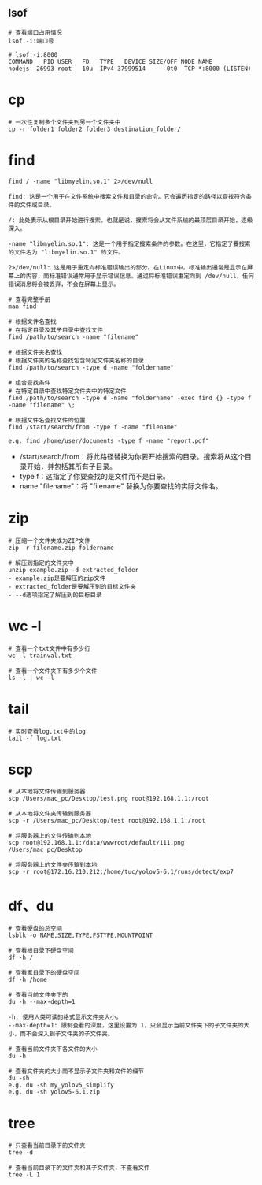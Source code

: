 



## lsof

```shell
# 查看端口占用情况
lsof -i:端口号

# lsof -i:8000
COMMAND   PID USER   FD   TYPE   DEVICE SIZE/OFF NODE NAME
nodejs  26993 root   10u  IPv4 37999514      0t0  TCP *:8000 (LISTEN)
```



# cp

```shell
# 一次性复制多个文件夹到另一个文件夹中
cp -r folder1 folder2 folder3 destination_folder/ 
```

# find

```shell
find / -name "libmyelin.so.1" 2>/dev/null

find: 这是一个用于在文件系统中搜索文件和目录的命令。它会遍历指定的路径以查找符合条件的文件或目录。

/: 此处表示从根目录开始进行搜索。也就是说，搜索将会从文件系统的最顶层目录开始，逐级深入。

-name "libmyelin.so.1": 这是一个用于指定搜索条件的参数。在这里，它指定了要搜索的文件名为 "libmyelin.so.1" 的文件。

2>/dev/null: 这是用于重定向标准错误输出的部分。在Linux中，标准输出通常是显示在屏幕上的内容，而标准错误通常用于显示错误信息。通过将标准错误重定向到 /dev/null，任何错误消息将会被丢弃，不会在屏幕上显示。
```

```shell
# 查看完整手册
man find

# 根据文件名查找
# 在指定目录及其子目录中查找文件
find /path/to/search -name "filename"

# 根据文件夹名查找
# 根据文件夹的名称查找包含特定文件夹名称的目录
find /path/to/search -type d -name "foldername"

# 组合查找条件
# 在特定目录中查找特定文件夹中的特定文件
find /path/to/search -type d -name "foldername" -exec find {} -type f -name "filename" \;

```

```shell
# 根据文件名查找文件的位置
find /start/search/from -type f -name "filename"

e.g. find /home/user/documents -type f -name "report.pdf"

```

- /start/search/from：将此路径替换为你要开始搜索的目录。搜索将从这个目录开始，并包括其所有子目录。
- type f：这指定了你要查找的是文件而不是目录。
- name "filename"：将 "filename" 替换为你要查找的实际文件名。

# zip

```shell
# 压缩一个文件夹成为ZIP文件
zip -r filename.zip foldername

# 解压到指定的文件夹中
unzip example.zip -d extracted_folder
- example.zip是要解压的zip文件
- extracted_folder是要解压到的目标文件夹
- --d选项指定了解压到的目标目录
```

# wc -l

```shell
# 查看一个txt文件中有多少行
wc -l trainval.txt

# 查看一个文件夹下有多少个文件
ls -l | wc -l
```

# tail

```shell
# 实时查看log.txt中的log
tail -f log.txt
```

# scp

```shell
# 从本地将文件传输到服务器
scp /Users/mac_pc/Desktop/test.png root@192.168.1.1:/root

# 从本地将文件夹传输到服务器
scp -r /Users/mac_pc/Desktop/test root@192.168.1.1:/root

# 将服务器上的文件传输到本地
scp root@192.168.1.1:/data/wwwroot/default/111.png /Users/mac_pc/Desktop

# 将服务器上的文件夹传输到本地
scp -r root@172.16.210.212:/home/tuc/yolov5-6.1/runs/detect/exp7 
```

#  df、du

```shell
# 查看硬盘的总空间
lsblk -o NAME,SIZE,TYPE,FSTYPE,MOUNTPOINT

# 查看根目录下硬盘空间
df -h /

# 查看家目录下的硬盘空间
df -h /home

# 查看当前文件夹下的
du -h --max-depth=1

-h: 使用人类可读的格式显示文件夹大小。
--max-depth=1: 限制查看的深度，这里设置为 1，只会显示当前文件夹下的子文件夹的大小，而不会深入到子文件夹的子文件夹。

# 查看当前文件夹下各文件的大小
du -h

# 查看文件夹的大小而不显示子文件夹和文件的细节
du -sh
e.g. du -sh my_yolov5_simplify
e.g. du -sh yolov5-6.1.zip
```

# tree

```
# 只查看当前目录下的文件夹
tree -d

# 查看当前目录下的文件夹和其子文件夹，不查看文件
tree -L 1
```



